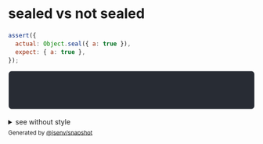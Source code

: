 # sealed vs not sealed

```js
assert({
  actual: Object.seal({ a: true }),
  expect: { a: true },
});
```

![img](throw.svg)

<details>
  <summary>see without style</summary>

```console
AssertionError: actual and expect are different

actual: Object.seal({ a: true })
expect: { a: true }
```

</details>


<sub>
  Generated by <a href="https://github.com/jsenv/core/tree/main/packages/independent/snapshot">@jsenv/snapshot</a>
</sub>